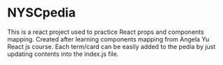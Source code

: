 # NYSCpedia
This is a react project used to practice React props and components mapping. Created after learning components mapping from Angela Yu React js course. Each term/card can be easily added to the pedia by just updating contents into the index.js file.
